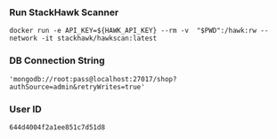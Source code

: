 
### Run StackHawk Scanner

```
docker run -e API_KEY=${HAWK_API_KEY} --rm -v  "$PWD":/hawk:rw --network -it stackhawk/hawkscan:latest
```

### DB Connection String

```
'mongodb://root:pass@localhost:27017/shop?authSource=admin&retryWrites=true'
```

### User ID

```
644d4004f2a1ee851c7d51d8
```